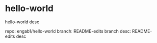 # hello-world
hello-world desc


repo: engab1/hello-world
branch: README-edits
branch desc: README-edits desc

